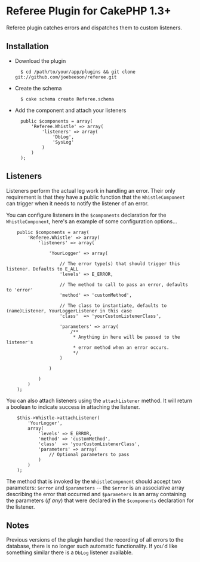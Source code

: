 # Referee Plugin for CakePHP 1.3+

Referee plugin catches errors and dispatches them to custom listeners.

## Installation

* Download the plugin

        $ cd /path/to/your/app/plugins && git clone git://github.com/joebeeson/referee.git

* Create the schema

        $ cake schema create Referee.schema

* Add the component and attach your listeners

        public $components = array(
            'Referee.Whistle' => array(
                'listeners' => array(
                    'DbLog',
                    'SysLog'
                )
            )
        );

## Listeners

Listeners perform the actual leg work in handling an error. Their only requirement is that they have a public function that the `WhistleComponent` can trigger when it needs to notify the listener of an error. 

You can configure listeners in the `$components` declaration for the `WhistleComponent`, here's an example of some configuration options...

        public $components = array(
            'Referee.Whistle' => array(
                'listeners' => array(
 
                    'YourLogger' => array(

                        // The error type(s) that should trigger this listener. Defaults to E_ALL
                        'levels' => E_ERROR,

                        // The method to call to pass an error, defaults to 'error'
                        'method' => 'customMethod',

                        // The class to instantiate, defaults to (name)Listener, YourLoggerListener in this case
                        'class'  => 'yourCustomListenerClass',

                        'parameters' => array(
                            /**
                             * Anything in here will be passed to the listener's
                             * error method when an error occurs.
                             */
                        )

                    )

                )
            )
        );

You can also attach listeners using the `attachListener` method. It will return a boolean to indicate success in attaching the listener.

        $this->Whistle->attachListener(
            'YourLogger',
            array(
                'levels' => E_ERROR,
                'method' => 'customMethod',
                'class'  => 'yourCustomListenerClass',
                'parameters' => array(
                    // Optional parameters to pass
                )
            )
        );

The method that is invoked by the `WhistleComponent` should accept two parameters: `$error` and `$parameters` -- the `$error` is an associative array describing the error that occurred and `$parameters` is an array containing the parameters (*if any*) that were declared in the `$components` declaration for the listener.

## Notes

Previous versions of the plugin handled the recording of all errors to the database, there is no longer such automatic functionality. If you'd like something similar there is a `DbLog` listener available.

  [1]: http://www.codinghorror.com/blog/2009/04/exception-driven-development.html
